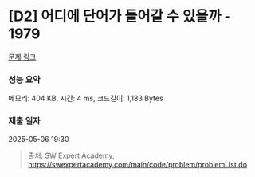 # [D2] 어디에 단어가 들어갈 수 있을까 - 1979 

[문제 링크](https://swexpertacademy.com/main/code/problem/problemDetail.do?contestProbId=AV5PuPq6AaQDFAUq) 

### 성능 요약

메모리: 404 KB, 시간: 4 ms, 코드길이: 1,183 Bytes

### 제출 일자

2025-05-06 19:30



> 출처: SW Expert Academy, https://swexpertacademy.com/main/code/problem/problemList.do